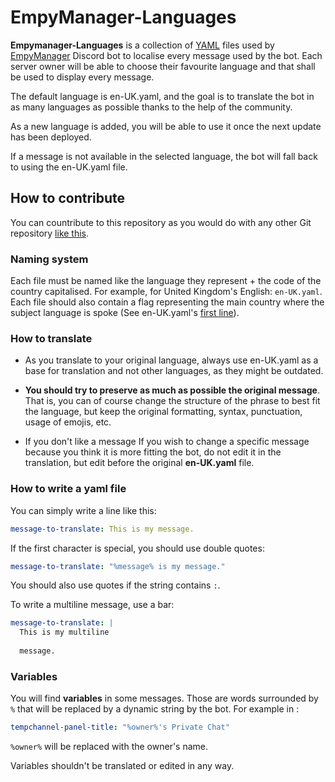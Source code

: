 # EmpyManager-Languages
**Empymanager-Languages** is a collection of [YAML](https://www.cloudbees.com/blog/yaml-tutorial-everything-you-need-get-started) files used by [EmpyManager](https://empymanager.com/)
Discord bot to localise every message used by the bot. Each server owner will be able to choose their favourite language and that shall be used to display every message.

The default language is en-UK.yaml, and the goal is to translate the bot in as many languages as possible thanks to the help of the community.

As a new language is added, you will be able to use it once the next update has been deployed.

If a message is not available in the selected language, the bot will fall back to using the en-UK.yaml file.

## How to contribute
You can countribute to this repository as you would do with any other Git repository [like this](https://github.com/firstcontributions/first-contributions).

### Naming system
Each file must be named like the language they represent + the code of the country capitalised. For example, for United Kingdom's English: `en-UK.yaml`. Each file should also
contain a flag representing the main country where the subject language is spoke (See en-UK.yaml's [first line](https://github.com/NexganGH/EmpyManager-Languages/blob/f07f3f0ce976f4835898eec845a180d7d62055b9/en-UK.yaml#L1)).

### How to translate
* As you translate to your original language, always use en-UK.yaml as a base for translation and not other languages, as they might be outdated.

* **You should try to preserve as much as possible the original message**. That is, you can of course change the structure of the phrase
to best fit the language, but keep the original formatting, syntax, punctuation, usage of emojis, etc.

* If you don't like a message 
If you wish to change a specific message because you think it is more fitting the bot, do not edit it in the translation, but edit before the original **en-UK.yaml** file.

### How to write a yaml file
You can simply write a line like this:
```yaml
message-to-translate: This is my message.
```

If the first character is special, you should use double quotes:
```yaml
message-to-translate: "%message% is my message."
```
You should also use quotes if the string contains `:`.

To write a multiline message, use a bar:
```yaml
message-to-translate: |
  This is my multiline 
  
  message.
```

### Variables
You will find **variables** in some messages. Those are words surrounded by `%` that
will be replaced by a dynamic string by the bot. For example in : 
```yaml
tempchannel-panel-title: "%owner%'s Private Chat"
```
`%owner%` will be replaced with the owner's name.

Variables shouldn't be translated or edited in any way.